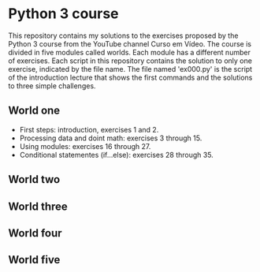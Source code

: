 # Python 3 course

This repository contains my solutions to the exercises proposed by the Python 3 course from the YouTube channel Curso em Vídeo. The course is divided in five modules called worlds. Each module has a different number of exercises. Each script in this repository contains the solution to only one exercise, indicated by the file name. The file named 'ex000.py' is the script of the introduction lecture that shows the first commands and the solutions to three simple challenges.

## World one
- First steps: introduction, exercises 1 and 2.
- Processing data and doint math: exercises 3 through 15.
- Using modules: exercises 16 through 27.
- Conditional statementes (if...else): exercises 28 through 35.

## World two

## World three

## World four

## World five


